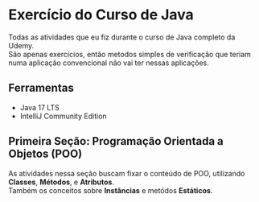# Exercício do Curso de Java
Todas as atividades que eu fiz durante o curso de Java completo da Udemy.  
São apenas exercícios, então metodos simples de verificação que teriam numa aplicação convencional não vai ter nessas aplicações.

## Ferramentas
- Java 17 LTS
- IntelliJ Community Edition

## Primeira Seção: Programação Orientada a Objetos (POO)
As atividades nessa seção buscam fixar o conteúdo de POO, utilizando **Classes**, **Métodos**, e **Atributos**.   
Também os conceitos sobre **Instâncias** e metódos **Estáticos**. 
